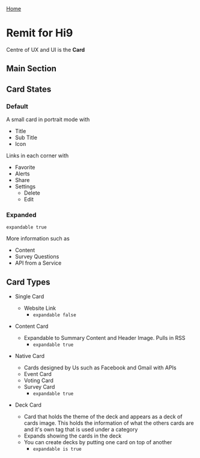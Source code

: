 [Home](../hi9-home-page.md)

# Remit for Hi9

Centre of UX and UI is the **Card**

## Main Section

## Card States

### Default
A small card in portrait mode with

* Title
* Sub Title
* Icon

Links in each corner with

* Favorite
* Alerts
* Share
* Settings
  * Delete
  * Edit

### Expanded
  `expandable true`

  More information such as
  * Content
  * Survey Questions
  * API from a Service

## Card Types

* Single Card
  * Website Link
    * `expandable false`

* Content Card
  * Expandable to Summary Content and Header Image. Pulls in RSS
    * `expandable true`

* Native Card
  * Cards designed by Us such as Facebook and Gmail with APIs
  * Event Card
  * Voting Card
  * Survey Card
    * `expandable true`

* Deck Card
  * Card that holds the theme of the deck and appears as a deck of cards image. This holds the information of what the others cards are and it's own tag that is used under a category
  * Expands showing the cards in the deck
  * You can create decks by putting one card on top of another
    * `expandable is true`
